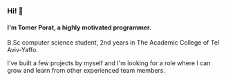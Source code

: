 ### Hi! 👋
#### I'm Tomer Porat, a highly motivated programmer.
B.Sc computer science student, 2nd years in The Academic College of Tel Aviv-Yaffo. 

I've built a few projects by myself and I'm looking for a role where I can grow and learn from other experienced team members.

